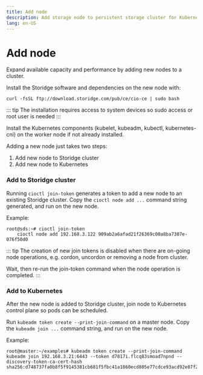 ```yaml
---
title: Add node
description: Add storage node to persistent storage cluster for Kubernetes
lang: en-US
---
```


# Add node

Expand available capacity and performance by adding new nodes to a cluster.

Install the Storidge software and dependencies on the new node with:

```
curl -fsSL ftp://download.storidge.com/pub/ce/cio-ce | sudo bash
```

::: tip
The installation requires access to system devices so sudo access or root user is needed
:::

Install the Kubernetes components (kubelet, kubeadm, kubectl, kubernetes-cni) on the worker node if not already installed.

Adding a new node just takes two steps:
1. Add new node to Storidge cluster
2. Add new node to Kubernetes

<h3>Add to Storidge cluster</h3>

Running `cioctl join-token` generates a token to add a new node to an existing Storidge cluster. Copy the `cioctl node add ...` command string generated, and run on the new node.

Example:
```
root@sds:~# cioctl join-token
    cioctl node add 192.168.3.122 909ab2a6afad21f26369c00a8ba7307e-076f50d0
```

::: tip
The creation of new join tokens is disabled when there are on-going node operations, e.g. cordon, uncordon or removing a node from cluster.

Wait, then re-run the join-token command when the node operation is completed.
:::

<h3>Add to Kubernetes</h3>

After the new node is added to Storidge cluster, join node to Kubernetes control plane so pods can be scheduled.

Run `kubeadm token create --print-join-command` on a master node. Copy the `kubeadm join ...` command string, and run on the new node.

Example:
```
root@master:~/examples# kubeadm token create --print-join-command
kubeadm join 192.168.3.21:6443 --token d7817i.flcq83smoad7npnd --discovery-token-ca-cert-hash sha256:d748737fa0b8f5f9145381cb681f5fbc41a1860ecd805e77cdce93acd92e07f2
```
